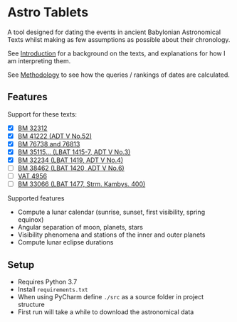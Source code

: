 # Astro Tablets

A tool designed for dating the events in ancient Babylonian Astronomical Texts
whilst making as few assumptions as possible about their chronology. 

See [Introduction](./documents/texts.md) for a background on the texts, and explanations for
how I am interpreting them.

See [Methodology](./documents/methodology.md) to see how the queries / rankings of dates
are calculated.

## Features

Support for these texts:
- [X] [BM 32312](./documents/bm32312.md)
- [X] [BM 41222 (ADT V No.52)](documents/bm41222.md)
- [X] [BM 76738 and 76813](./documents/bm76738_76813.md)
- [X] [BM 35115... (LBAT 1415-7, ADT V No.3)](documents/bm35115_35789_45640.md)
- [X] [BM 32234 (LBAT 1419, ADT V No.4)](documents/bm32234.md)
- [ ] [BM 38462 (LBAT 1420, ADT V No.6)](documents/bm38462.md)
- [ ] [VAT 4956](./documents/vat4956.md)
- [ ] [BM 33066 (LBAT 1477, Strm. Kambys. 400)](./documents/bm33066.md)

Supported features
- Compute a lunar calendar (sunrise, sunset, first visibility, spring equinox)
- Angular separation of moon, planets, stars
- Visibility phenomena and stations of the inner and outer planets
- Compute lunar eclipse durations

## Setup

- Requires Python 3.7
- Install `requirements.txt`
- When using PyCharm define `./src` as a source folder in project structure
- First run will take a while to download the astronomical data
